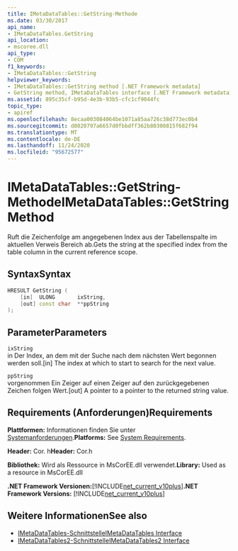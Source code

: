 ```yaml
---
title: IMetaDataTables::GetString-Methode
ms.date: 03/30/2017
api_name:
- IMetaDataTables.GetString
api_location:
- mscoree.dll
api_type:
- COM
f1_keywords:
- IMetaDataTables::GetString
helpviewer_keywords:
- IMetaDataTables::GetString method [.NET Framework metadata]
- GetString method, IMetaDataTables interface [.NET Framework metadata]
ms.assetid: 895c35cf-b95d-4e3b-93b5-cfc1cf9044fc
topic_type:
- apiref
ms.openlocfilehash: 8ecaa003084064be1071a85aa726c38d773ec0b4
ms.sourcegitcommit: d8020797a6657d0fbbdff362b80300815f682f94
ms.translationtype: MT
ms.contentlocale: de-DE
ms.lasthandoff: 11/24/2020
ms.locfileid: "95672577"
---
```

# <a name="imetadatatablesgetstring-method"></a><span data-ttu-id="fcaf1-102">IMetaDataTables::GetString-Methode</span><span class="sxs-lookup"><span data-stu-id="fcaf1-102">IMetaDataTables::GetString Method</span></span>

<span data-ttu-id="fcaf1-103">Ruft die Zeichenfolge am angegebenen Index aus der Tabellenspalte im aktuellen Verweis Bereich ab.</span><span class="sxs-lookup"><span data-stu-id="fcaf1-103">Gets the string at the specified index from the table column in the current reference scope.</span></span>  
  
## <a name="syntax"></a><span data-ttu-id="fcaf1-104">Syntax</span><span class="sxs-lookup"><span data-stu-id="fcaf1-104">Syntax</span></span>  
  
```cpp  
HRESULT GetString (
    [in]  ULONG       ixString,  
    [out] const char  **ppString  
);  
```  
  
## <a name="parameters"></a><span data-ttu-id="fcaf1-105">Parameter</span><span class="sxs-lookup"><span data-stu-id="fcaf1-105">Parameters</span></span>  

 `ixString`  
 <span data-ttu-id="fcaf1-106">in Der Index, an dem mit der Suche nach dem nächsten Wert begonnen werden soll.</span><span class="sxs-lookup"><span data-stu-id="fcaf1-106">[in] The index at which to start to search for the next value.</span></span>  
  
 `ppString`  
 <span data-ttu-id="fcaf1-107">vorgenommen Ein Zeiger auf einen Zeiger auf den zurückgegebenen Zeichen folgen Wert.</span><span class="sxs-lookup"><span data-stu-id="fcaf1-107">[out] A pointer to a pointer to the returned string value.</span></span>  
  
## <a name="requirements"></a><span data-ttu-id="fcaf1-108">Requirements (Anforderungen)</span><span class="sxs-lookup"><span data-stu-id="fcaf1-108">Requirements</span></span>  

 <span data-ttu-id="fcaf1-109">**Plattformen:** Informationen finden Sie unter [Systemanforderungen](../../get-started/system-requirements.md).</span><span class="sxs-lookup"><span data-stu-id="fcaf1-109">**Platforms:** See [System Requirements](../../get-started/system-requirements.md).</span></span>  
  
 <span data-ttu-id="fcaf1-110">**Header:** Cor. h</span><span class="sxs-lookup"><span data-stu-id="fcaf1-110">**Header:** Cor.h</span></span>  
  
 <span data-ttu-id="fcaf1-111">**Bibliothek:** Wird als Ressource in MsCorEE.dll verwendet.</span><span class="sxs-lookup"><span data-stu-id="fcaf1-111">**Library:** Used as a resource in MsCorEE.dll</span></span>  
  
 <span data-ttu-id="fcaf1-112">**.NET Framework Versionen:**[!INCLUDE[net_current_v10plus](../../../../includes/net-current-v10plus-md.md)]</span><span class="sxs-lookup"><span data-stu-id="fcaf1-112">**.NET Framework Versions:** [!INCLUDE[net_current_v10plus](../../../../includes/net-current-v10plus-md.md)]</span></span>  
  
## <a name="see-also"></a><span data-ttu-id="fcaf1-113">Weitere Informationen</span><span class="sxs-lookup"><span data-stu-id="fcaf1-113">See also</span></span>

- [<span data-ttu-id="fcaf1-114">IMetaDataTables-Schnittstelle</span><span class="sxs-lookup"><span data-stu-id="fcaf1-114">IMetaDataTables Interface</span></span>](imetadatatables-interface.md)
- [<span data-ttu-id="fcaf1-115">IMetaDataTables2-Schnittstelle</span><span class="sxs-lookup"><span data-stu-id="fcaf1-115">IMetaDataTables2 Interface</span></span>](imetadatatables2-interface.md)
